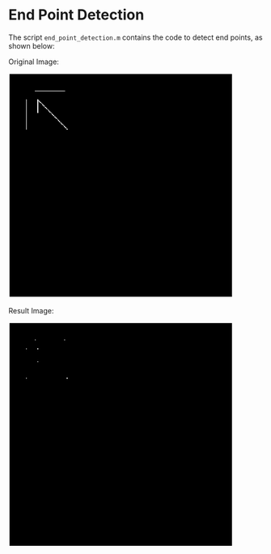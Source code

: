 # End Point Detection

The script `end_point_detection.m` contains the code to detect end points, as shown below:

Original Image:

![Original](epd_o.png)

Result Image:

![Result](epd_r.png)

